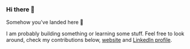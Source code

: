 ### Hi there 👋

Somehow you've landed here 🤔

I am probably building something or learning some stuff. Feel free to look around, check my contributions below, [website](https://antoine.bertin.io) and [LinkedIn profile](https://www.linkedin.com/in/antbertin/).
